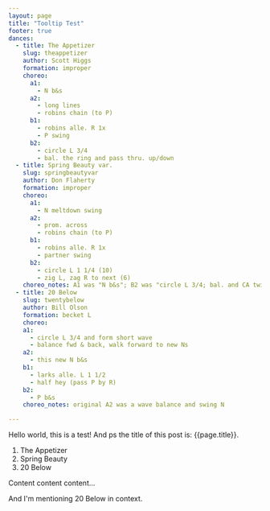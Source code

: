 ```yaml
---
layout: page
title: "Tooltip Test"
footer: true
dances:
  - title: The Appetizer
    slug: theappetizer
    author: Scott Higgs
    formation: improper
    choreo:
      a1:
        - N b&s
      a2:
        - long lines
        - robins chain (to P)
      b1:
        - robins alle. R 1x
        - P swing
      b2:
        - circle L 3/4
        - bal. the ring and pass thru. up/down
  - title: Spring Beauty var.
    slug: springbeautyvar
    author: Don Flaherty
    formation: improper 
    choreo:
      a1:
        - N meltdown swing
      a2:
        - prom. across
        - robins chain (to P)
      b1:
        - robins alle. R 1x
        - partner swing
      b2:
        - circle L 1 1/4 (10)
        - zig L, zag R to next (6)
    choreo_notes: A1 was "N b&s"; B2 was "circle L 3/4; bal. and CA twirl".
  - title: 20 Below
    slug: twentybelow
    author: Bill Olson
    formation: becket L
    choreo:
    a1:
      - circle L 3/4 and form short wave
      - balance fwd & back, walk forward to new Ns
    a2:
      - this new N b&s
    b1:
      - larks alle. L 1 1/2
      - half hey (pass P by R)
    b2:
      - P b&s
    choreo_notes: original A2 was a wave balance and swing N

---
```

Hello world, this is a test! And ps the title of this post is: {{page.title}}.

<!-- todo: a little "include" that takes a dance object and turns it into a link of this format -->
1. <a class="dancetip theappetizer">The Appetizer</a>
2. <a class="dancetip springbeautyvar">Spring Beauty</a>
3. <a class="dancetip twentybelow">20 Below</a>

Content content content...

And I'm mentioning <a class="dancetip twentybelow">20 Below</a> in context.

<script>
    document.addEventListener('DOMContentLoaded', function () {
        {% for dance in page.dances %}
        tippy('.dancetip.{{dance.slug}}', {
            content: 'your dance is {{dance.title}}',
            // allowHTML: true,
            trigger: 'click',
            interactive: true,
            placement: 'right',
        });
        {% endfor %}
    });
</script>